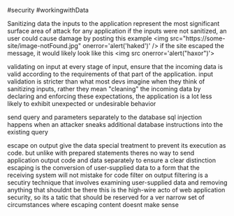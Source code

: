 #security #workingwithData

Sanitizing data 
     the inputs to the application represent the most significant surface area of attack for any application
     if the inputs were not sanitized, an user could cause damage by posting this example 
          <img src="https://some-site/image-notFound.jpg" onerror='alert('haked')' />
     if the site escaped the message, it would likely look like this 
          &lt;img src onerror=&#39;alert(&quot;haxor&quot;)&#39;&gt;
     
validating on input 
     at every stage of input, ensure that the incoming data is valid according to the requirements of that part of the application.
     input validation is stricter than what most devs imagine when they think of sanitizing inputs, rather they mean "cleaning" the incoming data 
     by declaring and enforcing these expectations, the application is a lot less likely to exhibit unexpected or undesirable behavior 

send query and parameters separately to the database 
     sql injection happens when an attacker sneaks additional database instructions into the existing query

escape on output 
     give the data special treatment to prevent its execution as code. but unlike with prepared statements theres no way to send application output code and data separately to ensure a clear distinction
     escaping is the conversion of user-supplied data to a form that the receiving system will not mistake for code
filter on output
     filtering is a secutiry technique that involves examining user-supplied data and removing anything that shouldnt be there
     this is the high-wire acto of web application security, so its a tatic that should be reserved for a ver narrow set of circumstances where escaping content doesnt make sense 
